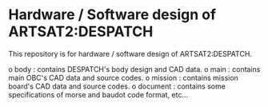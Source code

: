 Hardware / Software design of ARTSAT2:DESPATCH
========
This repository is for hardware / software design of ARTSAT2:DESPATCH.

o body : contains DESPATCH's body design and CAD data.
o main : contains main OBC's CAD data and source codes.
o mission : contains mission board's CAD data and source codes.
o document : contains some specifications of morse and baudot code format, etc...
